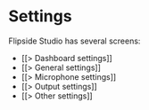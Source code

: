 # Settings

Flipside Studio has several screens:

* [[> Dashboard settings]]
* [[> General settings]]
* [[> Microphone settings]]
* [[> Output settings]]
* [[> Other settings]]
